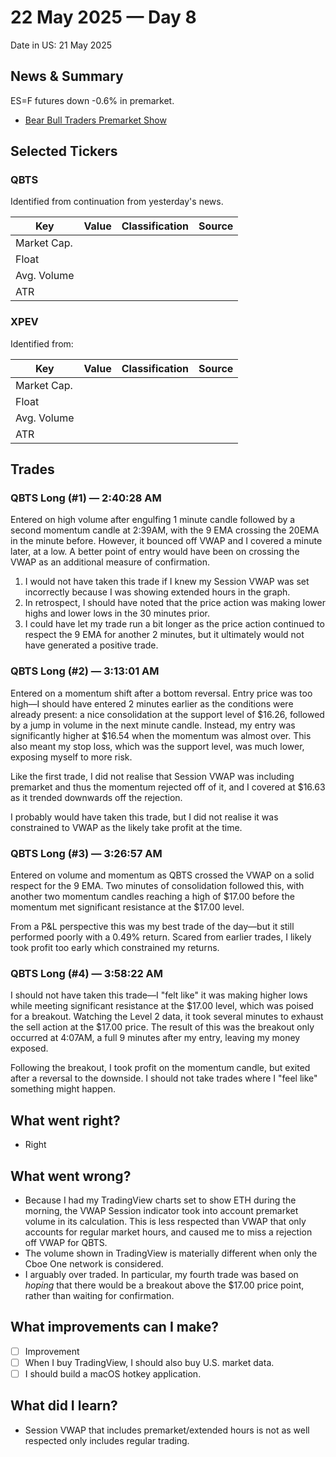 # 22 May 2025 — Day 8

Date in US: 21 May 2025

## News & Summary

ES=F futures down -0.6% in premarket. 

- [Bear Bull Traders Premarket Show](https://www.youtube.com/watch?v=vMc_91bTlqg)

## Selected Tickers

### QBTS

Identified from continuation from yesterday's news.

| Key         | Value | Classification | Source |
| ----------- | ----- | -------------- | ------ |
| Market Cap. |       |                |        |
| Float       |       |                |        |
| Avg. Volume |       |                |        |
| ATR         |       |                |        |

### XPEV

Identified from: 

| Key         | Value | Classification | Source |
| ----------- | ----- | -------------- | ------ |
| Market Cap. |       |                |        |
| Float       |       |                |        |
| Avg. Volume |       |                |        |
| ATR         |       |                |        |

## Trades

### QBTS Long (#1) — 2:40:28 AM

Entered on high volume after engulfing 1 minute candle followed by a second momentum candle at 2:39AM, with the 9 EMA crossing the 20EMA in the minute before. However, it bounced off VWAP and I covered a minute later, at a low. A better point of entry would have been on crossing the VWAP as an additional measure of confirmation.

1. I would not have taken this trade if I knew my Session VWAP was set incorrectly because I was showing extended hours in the graph.
2. In retrospect, I should have noted that the price action was making lower highs and lower lows in the 30 minutes prior.
3. I could have let my trade run a bit longer as the price action continued to respect the 9 EMA for another 2 minutes, but it ultimately would not have generated a positive trade.

### QBTS Long (#2) — 3:13:01 AM

Entered on a momentum shift after a bottom reversal. Entry price was too high—I should have entered 2 minutes earlier as the conditions were already present: a nice consolidation at the support level of $16.26, followed by a jump in volume in the next minute candle. Instead, my entry was significantly higher at $16.54 when the momentum was almost over. This also meant my stop loss, which was the support level, was much lower, exposing myself to more risk.

Like the first trade, I did not realise that Session VWAP was including premarket and thus the momentum rejected off of it, and I covered at $16.63 as it trended downwards off the rejection.

I probably would have taken this trade, but I did not realise it was constrained to VWAP as the likely take profit at the time.

### QBTS Long (#3) — 3:26:57 AM

Entered on volume and momentum as QBTS crossed the VWAP on a solid respect for the 9 EMA. Two minutes of consolidation followed this, with another two momentum candles reaching a high of $17.00 before the momentum met significant resistance at the $17.00 level.

From a P&L perspective this was my best trade of the day—but it still performed poorly with a 0.49% return. Scared from earlier trades, I likely took profit too early which constrained my returns.

### QBTS Long (#4) — 3:58:22 AM

I should not have taken this trade—I "felt like" it was making higher lows while meeting significant resistance at the $17.00 level, which was poised for a breakout. Watching the Level 2 data, it took several minutes to exhaust the sell action at the $17.00 price. The result of this was the breakout only occurred at 4:07AM, a full 9 minutes after my entry, leaving my money exposed.

Following the breakout, I took profit on the momentum candle, but exited after a reversal to the downside. I should not take trades where I "feel like" something might happen.

## What went right?

- Right

## What went wrong?

- Because I had my TradingView charts set to show ETH during the morning, the VWAP Session indicator took into account premarket volume in its calculation. This is less respected than VWAP that only accounts for regular market hours, and caused me to miss a rejection off VWAP for QBTS.
- The volume shown in TradingView is materially different when only the Cboe One network is considered. 
- I arguably over traded. In particular, my fourth trade was based on _hoping_ that there would be a breakout above the $17.00 price point, rather than waiting for confirmation.

## What improvements can I make?

- [ ] Improvement
- [ ] When I buy TradingView, I should also buy U.S. market data.
- [ ] I should build a macOS hotkey application.

## What did I learn?

- Session VWAP that includes premarket/extended hours is not as well respected only includes regular trading.
